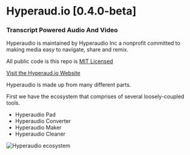 Hyperaud.io [0.4.0-beta]
========================

### Transcript Powered Audio And Video

Hyperaudio is maintained by Hyperaudio Inc a nonprofit committed to making media easy to navigate, share and remix.

All public code is this repo is [MIT Licensed](https://github.com/hyperaudio/README/blob/master/MIT-licence.md)


[Visit the Hyperaud.io Website](http://hyperaud.io)

Hyperaudio is made up from many different parts.

First we have the ecosystem that comprises of several loosely-coupled tools.

- Hyperaudio Pad
- Hyperaudio Converter
- Hyperaudio Maker
- Hyperaudio Cleaner


![Hyperaudio ecosystem](http://hyperaud.io/assets/images/inserts/hyperaudio-diagram@2x.png)
